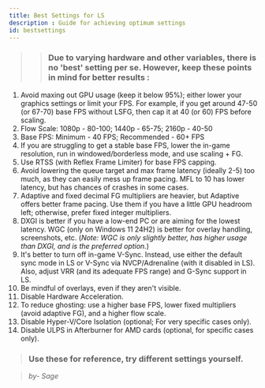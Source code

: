 ```yaml
---
title: Best Settings for LS
description : Guide for achieving optimum settings
id: bestsettings
---
```


>>### Due to varying hardware and other variables, there is no 'best' setting per se. However, keep these points in mind for better results :	
	
1.  Avoid maxing out GPU usage (keep it below 95%); either lower your graphics settings or limit your FPS. For example, if you get around 47-50 (or 67-70) base FPS without LSFG, then cap it at 40 (or 60) FPS before scaling.
2.  Flow Scale: 1080p - 80-100; 1440p - 65-75; 2160p - 40-50
3.  Base FPS: Minimum - 40 FPS; Recommended - 60+ FPS
4.  If you are struggling to get a stable base FPS, lower the in-game resolution, run in windowed/borderless mode, and use scaling + FG.
5.  Use RTSS (with Reflex Frame Limiter) for base FPS capping.
6.  Avoid lowering the queue target and max frame latency (ideally 2-5) too much, as they can easily mess up frame pacing. MFL to 10 has lower latency, but has chances of crashes in some cases.
7.  Adaptive and fixed decimal FG multipliers are heavier, but Adaptive offers better frame pacing. Use them if you have a little GPU headroom left; otherwise, prefer fixed integer multipliers.
8.  DXGI is better if you have a low-end PC or are aiming for the lowest latency. WGC (only on Windows 11 24H2) is better for overlay handling, screenshots, etc. (*Note: WGC is only slightly better, has higher usage than DXGI, and is the preferred option.*)
9.  It's better to turn off in-game V-Sync. Instead, use either the default sync mode in LS or V-Sync via NVCP/Adrenaline (with it disabled in LS). Also, adjust VRR (and its adequate FPS range) and G-Sync support in LS.
10. Be mindful of overlays, even if they aren't visible.
11. Disable Hardware Acceleration.
12. To reduce ghosting: use a higher base FPS, lower fixed multipliers (avoid adaptive FG), and a higher flow scale.
13. Disable Hyper-V/Core Isolation (optional; For very specific cases only).
14. Disable ULPS in Afterburner for AMD cards (optional, for specific cases only).

>### Use these for reference, try different settings yourself.	

> *by- Sage*
